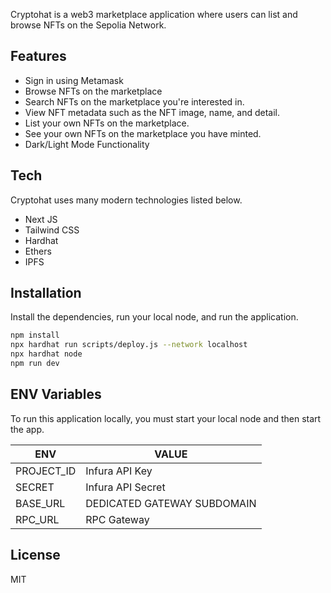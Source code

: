 

Cryptohat is a web3 marketplace application where users can list and browse NFTs on the Sepolia Network.





## Features

- Sign in using Metamask
- Browse NFTs on the marketplace
- Search NFTs on the marketplace you're interested in.
- View NFT metadata such as the NFT image, name, and detail.
- List your own NFTs on the marketplace.
- See your own NFTs on the marketplace you have minted.
- Dark/Light Mode Functionality

## Tech

Cryptohat uses many modern technologies listed below.

- Next JS
- Tailwind CSS
- Hardhat
- Ethers
- IPFS


## Installation

Install the dependencies, run your local node, and run the application.

```sh
npm install
npx hardhat run scripts/deploy.js --network localhost
npx hardhat node
npm run dev
```

## ENV Variables

To run this application locally, you must start your local node and then start the app.

| ENV | VALUE |
| ------ | ------ |
| PROJECT_ID | Infura API Key |
| SECRET | Infura API Secret |
| BASE_URL | DEDICATED GATEWAY SUBDOMAIN |
| RPC_URL | RPC Gateway |



## License
MIT

